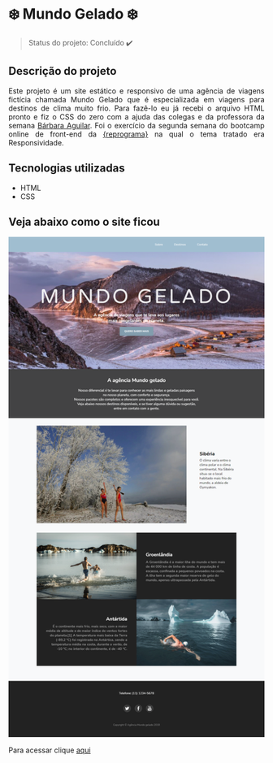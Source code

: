 # :snowflake: Mundo Gelado :snowflake:

> Status do projeto: Concluído :heavy_check_mark:

## Descrição do projeto

<p align="justify">Este projeto é um site estático e responsivo de uma agência de viagens fictícia chamada Mundo Gelado que é especializada em viagens para
destinos de clima muito frio. Para fazê-lo eu já recebi o arquivo HTML pronto e fiz o CSS do zero com a ajuda das colegas e da professora da semana 
<a href="https://github.com/barbara-aguilar">Bárbara Aguilar</a>.
Foi o exercício da segunda semana do bootcamp online de front-end da <a href="https://reprograma.com.br/">{reprograma}</a> na qual o tema
tratado era Responsividade.

## Tecnologias utilizadas
- HTML
- CSS

## Veja abaixo como o site ficou 

<img src="img/Mundo Gelado pronto.png">

Para acessar clique <a target="_blank" href="https://raqcalazans.github.io/MundoGelado/">aqui</a>
